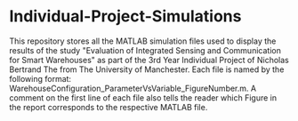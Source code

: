 # Individual-Project-Simulations

This repository stores all the MATLAB simulation files used to display the results of the study "Evaluation of Integrated Sensing and Communication for Smart Warehouses" as part of the 3rd Year Individual Project of Nicholas Bertrand The from The University of Manchester. Each file is named by the following format: WarehouseConfiguration_ParameterVsVariable_FigureNumber.m. A comment on the first line of each file also tells the reader which Figure in the report corresponds to the respective MATLAB file.
